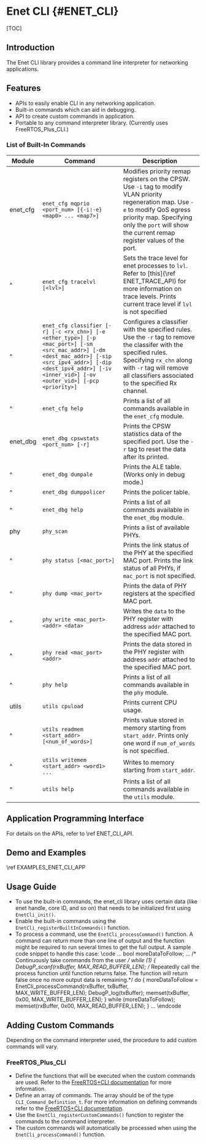 # Enet CLI {#ENET_CLI}

[TOC]

## Introduction

The Enet CLI library provides a command line interpreter for networking applications.

## Features

- APIs to easily enable CLI in any networking application.
- Built-in commands which can aid in debugging.
- API to create custom commands in application.
- Portable to any command interpreter library. (Currently uses FreeRTOS_Plus_CLI.)

### List of Built-In Commands

 Module | Command | Description
 -------|---------|------------
 enet_cfg | `enet_cfg mqprio <port_num> [{-i❘-e} <map0> ... <map7>]` | Modifies priority remap registers on the CPSW. Use `-i` tag to modify VLAN priority regeneration map. Use `-e` to modify QoS egress priority map. Specifying only the `port` will show the current remap register values of the port.
 ^ | `enet_cfg tracelvl [<lvl>]`| Sets the trace level for enet processes to `lvl`. Refer to [this](\ref ENET_TRACE_API) for more information on trace levels. Prints current trace level if `lvl` is not specified
 ^ | `enet_cfg classifier [-r] [-c <rx_chn>] [-e <ether_type>] [-p <mac_port>] [-sm <src_mac_addr>] [-dm <dest_mac_addr>] [-sip <src_ipv4_addr>] [-dip <dest_ipv4_addr>] [-iv <inner_vid>] [-ov <outer_vid>] [-pcp <priority>]` | Configures a classifier with the specified rules. Use the `-r` tag to remove the classifer with the specified rules. Specifying `rx_chn` along with `-r` tag will remove all classifiers associated to the specified Rx channel.
 ^ | `enet_cfg help` | Prints a list of all commands available in the `enet_cfg` module.
 enet_dbg | `enet_dbg cpswstats <port_num> [-r]` | Prints the CPSW statistics data of the specified port. Use the `-r` tag to reset the data after its printed.
 ^ | `enet_dbg dumpale` | Prints the ALE table. (Works only in debug mode.)
 ^ | `enet_dbg dumppolicer` | Prints the policer table.
 ^ | `enet_dbg help` | Prints a list of all commands available in the `enet_dbg` module.
 phy | `phy_scan` | Prints a list of available PHYs.
 ^ | `phy status [<mac_port>]` | Prints the link status of the PHY at the specified MAC port. Prints the link status of all PHYs, if `mac_port` is not specified.
 ^ | `phy dump <mac_port>` | Prints the data of PHY registers at the specified MAC port.
 ^ | `phy write <mac_port> <addr> <data>` | Writes the `data` to the PHY register with address `addr` attached to the specified MAC port.
 ^ | `phy read <mac_port> <addr>` | Prints the data stored in the PHY register with address `addr` attached to the specified MAC port.
 ^ | `phy help` | Prints a list of all commands available in the `phy` module.
 utils | `utils cpuload` | Prints current CPU usage.
 ^ | `utils readmem <start_addr> [<num_of_words>]` | Prints value stored in memory starting from `start_addr`. Prints only one word if `num_of_words` is not specified.
 ^ | `utils writemem <start_addr> <word1> ...` | Writes to memory starting from `start_addr`.
 ^ | `utils help` | Prints a list of all commands available in the `utils` module.
 
## Application Programming Interface
 
For details on the APIs, refer to \ref ENET_CLI_API.

## Demo and Examples

\ref EXAMPLES_ENET_CLI_APP

## Usage Guide

- To use the built-in commands, the enet_cli library uses certain data (like enet handle, core ID, and so on) that needs to be initialized first using `EnetCli_init()`.
- Enable the built-in commands using the `EnetCli_registerBuiltInCommands()` function.
- To process a command, use the `EnetCli_processCommand()` function. A command can return more than one line of output and the function might be required to run several times to get the full output. A sample code snippet to handle this case:
\code
...
bool moreDataToFollow;
...
/* Continuously take commands from the user */
while (1)
{
    DebugP_scanf(rxBuffer, MAX_READ_BUFFER_LEN);
    /* Repeatedly call the process function until function returns false.
       The function will return false once no more output data is remaining.*/
    do
    {
        moreDataToFollow = EnetCli_processCommand(rxBuffer, txBuffer,
            MAX_WRITE_BUFFER_LEN);
        DebugP_log(txBuffer);
        memset(txBuffer, 0x00, MAX_WRITE_BUFFER_LEN);
    } while (moreDataToFollow);
    memset(rxBuffer, 0x00, MAX_READ_BUFFER_LEN);
}
...
\endcode

## Adding Custom Commands

Depending on the command interpreter used, the procedure to add custom commands will vary.

### FreeRTOS_Plus_CLI

- Define the functions that will be executed when the custom commands are used. Refer to the [FreeRTOS+CLI documentation](https://www.freertos.org/FreeRTOS-Plus/FreeRTOS_Plus_CLI/FreeRTOS_Plus_CLI_Implementing_A_Command.html) for more information.
- Define an array of commands. The array should be of the type `CLI_Command_Definition_t`. For more information on defining commands refer to the [FreeRTOS+CLI documentation](https://www.freertos.org/FreeRTOS-Plus/FreeRTOS_Plus_CLI/FreeRTOS_Plus_CLI_Registering_A_Command.html).
- Use the `EnetCli_registerCustomCommands()` function to register the commands to the command interpreter.
- The custom commands will automatically be processed when using the `EnetCli_processCommand()` function.
